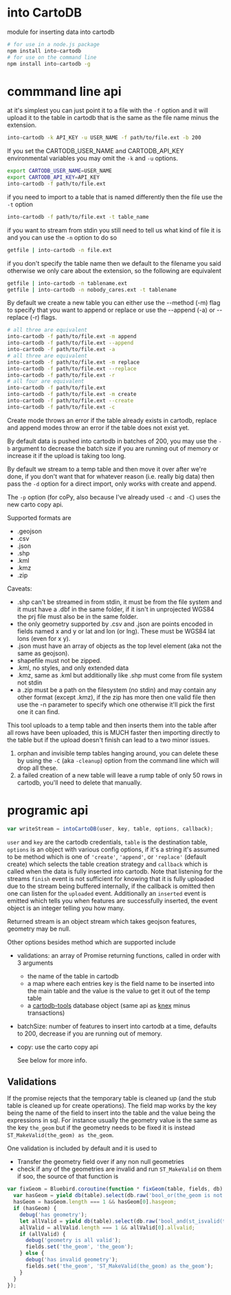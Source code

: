 into CartoDB
===

module for inserting data into cartodb

```bash
# for use in a node.js package
npm install into-cartodb
# for use on the command line
npm install into-cartodb -g
```

# commmand line api

at it's simplest you can just point it to a file with the `-f` option and it will upload it to the table in cartodb that is the same as the file name minus the extension.

```bash
into-cartodb -k API_KEY -u USER_NAME -f path/to/file.ext -b 200
```

If you set the CARTODB_USER_NAME and CARTODB_API_KEY environmental variables you may omit the `-k` and `-u` options.

```bash
export CARTODB_USER_NAME=USER_NAME
export CARTODB_API_KEY=API_KEY
into-cartodb -f path/to/file.ext
```

if you need to import to a table that is named differently then the file use the `-t` option

```bash
into-cartodb -f path/to/file.ext -t table_name
```

if you want to stream from stdin you still need to tell us what kind of file it is and you can use the `-n` option to do so

```bash
getfile | into-cartodb -n file.ext
```

if you don't specify the table name then we default to the filename you said otherwise we only care about the extension, so the following are equivalent

```bash
getfile | into-cartodb -n tablename.ext
getfile | into-cartodb -n nobody_cares.ext -t tablename
```

By default we create a new table you can either use the --method (-m) flag to specify that you want to append or replace or use the --append (-a) or --replace (-r) flags.


```bash
# all three are equivalent
into-cartodb -f path/to/file.ext -m append
into-cartodb -f path/to/file.ext --append
into-cartodb -f path/to/file.ext -a
# all three are equivalent
into-cartodb -f path/to/file.ext -m replace
into-cartodb -f path/to/file.ext --replace
into-cartodb -f path/to/file.ext -r
# all four are equivalent
into-cartodb -f path/to/file.ext
into-cartodb -f path/to/file.ext -m create
into-cartodb -f path/to/file.ext --create
into-cartodb -f path/to/file.ext -c
```

Create mode throws an error if the table already exists in cartodb, replace and append modes throw an error if the table does not exist yet.

By default data is pushed into cartodb in batches of 200, you may use the `-b` argument to decrease the batch size if you are running out of memory or increase it if the upload is taking too long.

By default we stream to a temp table and then move it over after we're done, if you don't want that for whatever reason (i.e. really big data) then pass the `-d` option for a direct import, only works with create and append.

The `-p` option (for coPy, also because I've already used `-c` and `-C`) uses the new carto copy api.

Supported formats are

- .geojson
- .csv
- .json
- .shp
- .kml
- .kmz
- .zip

Caveats:

- .shp can't be streamed in from stdin, it must be from the file system and it must have a .dbf in the same folder, if it isn't in unprojected WGS84 the prj file must also be in the same folder.
- the only geometry supported by .csv and .json are points encoded in fields named x and y or lat and lon (or lng). These must be WGS84 lat lons (even for x y).
- .json must have an array of objects as the top level element (aka not the same as geojson).
- shapefile must not be zipped.
- .kml, no styles, and only extended data
- .kmz, same as .kml but additionally like .shp must come from file system not stdin
- a .zip must be a path on the filesystem (no stdin) and may contain any other format (except .kmz), if the zip has more then one valid file then use the -n parameter to specify which one otherwise it'll pick the first one it can find.

This tool uploads to a temp table and then inserts them into the table after all rows have been uploaded, this is MUCH faster then importing directly to the table but if the upload doesn't finish can lead to a two minor issues.

1. orphan and invisible temp tables hanging around, you can delete these by using the `-C` (aka `-cleanup`) option from the command line which will drop all these.
2. a failed creation of a new table will leave a rump table of only 50 rows in cartodb, you'll need to delete that manually.

# programic api

```js
var writeStream = intoCartoDB(user, key, table, options, callback);
```

`user` and `key` are the cartodb credentials, `table` is the destination table, `options` is an object with various config options, if it's a string it's assumed to be method which is one of `'create'`, `'append'`, or `'replace'` (default create) which selects the table creation strategy and `callback` which is called when the data is fully inserted into cartodb.  Note that listening for the streams `finish` event is not sufficient for knowing that it is fully uploaded due to the stream being buffered internally, if the callback is omitted then one can listen for the `uploaded` event.  Additionally an `inserted` event is emitted which tells you when features are successfully inserted, the event object is an integer telling you how many.

Returned stream is an object stream which takes geojson features, geometry may be null.

Other options besides method which are supported include

- validations: an array of Promise returning functions, called in order with 3 arguments
    - the name of the table in cartodb
    - a map where each entries key is the field name to be inserted into the main table and the value is the value to get it out of the temp table
    - a [cartodb-tools](https://github.com/calvinmetcalf/cartodb) database object (same api as [knex]() minus transactions)
- batchSize: number of features to insert into cartodb at a time, defaults to 200, decrease if you are running out of memory.
- copy: use the carto copy api

  See below for more info.


Validations
---

If the promise rejects that the temporary table is cleaned up (and the stub table is cleaned up for create operations).  The field map works by the key being the name of the field to insert into the table and the value being the expressions in sql.  For instance usually the geometry value is the same as the key `the_geom` but if the geometry needs to be fixed it is instead `ST_MakeValid(the_geom) as the_geom`.

One validation is included by default and it is used to

- Transfer the geometry field over if any non null geometries
- check if any of the geometries are invalid and run `ST_MakeValid` on them if soo, the source of that function is

```js
var fixGeom = Bluebird.coroutine(function * fixGeom(table, fields, db) {
  var hasGeom = yield db(table).select(db.raw('bool_or(the_geom is not null) as hasgeom'));
  hasGeom = hasGeom.length === 1 && hasGeom[0].hasgeom;
  if (hasGeom) {
    debug('has geometry');
    let allValid = yield db(table).select(db.raw('bool_and(st_isvalid(the_geom)) as allvalid'));
    allValid = allValid.length === 1 && allValid[0].allvalid;
    if (allValid) {
      debug('geometry is all valid');
      fields.set('the_geom', 'the_geom');
    } else {
      debug('has invalid geometry');
      fields.set('the_geom', 'ST_MakeValid(the_geom) as the_geom');
    }
  }
});
```

